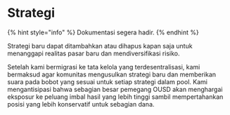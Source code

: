 # Strategi

{% hint style="info" %}
Dokumentasi segera hadir.
{% endhint %}

Strategi baru dapat ditambahkan atau dihapus kapan saja untuk menanggapi realitas pasar baru dan mendiversifikasi risiko.

Setelah kami bermigrasi ke tata kelola yang terdesentralisasi, kami bermaksud agar komunitas mengusulkan strategi baru dan memberikan suara pada bobot yang sesuai untuk setiap strategi dalam pool. Kami mengantisipasi bahwa sebagian besar pemegang OUSD akan menghargai eksposur ke peluang imbal hasil yang lebih tinggi sambil mempertahankan posisi yang lebih konservatif untuk sebagian dana.





